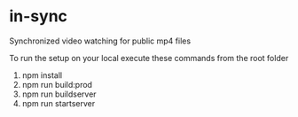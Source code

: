# in-sync
Synchronized video watching for public mp4 files

To run the setup on your local execute these commands from the root folder

1. npm install
2. npm run build:prod
3. npm run buildserver
4. npm run startserver
